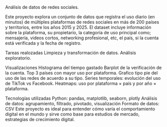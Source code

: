 Análisis de datos de redes sociales.

Este proyecto explora un conjunto de datos que registra el uso diario (en minutos) de múltiples plataformas de redes sociales en más de 200 países y territorios, entre los años 2015 y 2025. El dataset incluye información sobre la plataforma, su propietario, la categoría de uso principal como; mensajería, videos cortos, networking profesional, etc, el país, si la cuenta está verificada y la fecha de registro.

Tareas realozadas
Limpieza y transformación de datos.
Análisis exploratorio.

Visualizaciones 
Histograma del tiempo gastado
Barplot de la verificación de la cuenta.
Top 3 países con mayor uso por plataforma.
Grafico tipo pie del uso de las redes de acuerdo a su tipo.
Series temporales: evolución del uso de TikTok vs Facebook.
Heatmaps: uso por plataforma × país y por año × plataforma.


Tecnologías utilizadas
Python: pandas, matplotlib, seaborn, plotly
Análisis de datos: agrupamiento, filtrado, pivotado, visualización
Formato de datos: CSV
Este proyecto es ideal para entender cómo varía el comportamiento digital en el mundo y sirve como base para estudios de mercado, estrategias de crecimiento digital.
